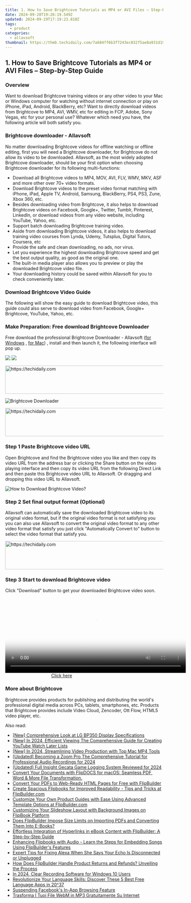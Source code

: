 ```yaml
---
title: 1. How to Save Brightcove Tutorials as MP4 or AVI Files – Step-by-Step Guide
date: 2024-09-28T19:26:19.549Z
updated: 2024-09-29T17:19:23.810Z
tags:
  - product
categories:
  - allavsoft
thumbnail: https://thmb.techidaily.com/7a684ff6b3f7243ec032f5ae8a931d190264bae1e112796613965ade353d6f1f.png
---
```


## 1. How to Save Brightcove Tutorials as MP4 or AVI Files – Step-by-Step Guide

### Overview

Want to download Brightcove training videos or any other video to your Mac or Windows computer for watching without internet connection or play on iPhone, iPad, Android, BlackBerry, etc? Want to directly download videos from Brightcove to MP4, AVI, WMV, etc for editing in FCP, Adobe, Sony Vegas, etc for your personal use? Whatever which need you have, the following article will both satisfy you.

### Brightcove downloader - Allavsoft

No matter downloading Brightcove videos for offline watching or offline editing, first you will need a Brightcove downloader, for Brightcove do not allow its video to be downloaded. Allavsoft, as the most widely adopted Brightcove downloader, should be your first option when choosing Brightcove downloader for its following multi-functions:

* Download all Brightcove videos to MP4, MOV, AVI, FLV, WMV, MKV, ASF and more other over 70+ video formats.
* Download Brightcove videos to the preset video format matching with iPhone, iPad, Apple TV, Android, Samsung, BlackBerry, PS4, PS3, Zune, Xbox 360, etc.
* Besides downloading video from Brightcove, it also helps to download Brightcove videos on Facebook, Google+, Twitter, Tumblr, Pinterest, LinkedIn, or download videos from any video website, including YouTube, Yahoo, etc.
* Support batch downloading Brightcove training video.
* Aside from downloading Brightcove videos, it also helps to download training video courses from Lynda, Udemy, Tutsplus, Digital Tutors, Coursera, etc
* Provide the safe and clean downloading, no ads, nor virus.
* Let you experience the highest downloading Brightcove speed and get the best output quality, as good as the original one.
* The built-in media player also allows you to preview or play the downloaded Brightcove video file.
* Your downloading history could be saved within Allavsoft for you to check conveniently later.

### Download Brightcove Video Guide

The following will show the easy guide to download Brightcove video, this guide could also serve to download video from Facebook, Google+ Brightcove, YouTube, Yahoo, etc.

### Make Preparation: Free download Brightcove Downloader

Free download the professional Brightcove Downloader - Allavsoft ([for Windows](https://tools.techidaily.com/allavsoft/products/) , [for Mac](https://tools.techidaily.com/allavsoft/products/)) , install and then launch it, the following interface will pop up.

[![](https://www.allavsoft.com/how-to/../images/how-to/free-download-win.jpg)](https://tools.techidaily.com/allavsoft/products/) [![](https://www.allavsoft.com/how-to/../images/how-to/free-download-mac.jpg)](https://tools.techidaily.com/allavsoft/products/)

<!-- affiliate ads begin -->
<a href="https://appsumo.8odi.net/c/5597632/2049387/7443" target="_top" id="2049387">
  <img src="//a.impactradius-go.com/display-ad/7443-2049387" border="0" alt="https://techidaily.com" width="728" height="90"/>
</a>
<img height="0" width="0" src="https://appsumo.8odi.net/i/5597632/2049387/7443" style="position:absolute;visibility:hidden;" border="0" />
<!-- affiliate ads end -->

![Brightcove Downloader](https://www.allavsoft.com/how-to/../images/allavsoft/screen-shot-600.jpg)

<!-- affiliate ads begin -->
<a href="https://appsumo.8odi.net/c/5597632/2105866/7443" target="_top" id="2105866">
  <img src="//a.impactradius-go.com/display-ad/7443-2105866" border="0" alt="https://techidaily.com" width="728" height="90"/>
</a>
<img height="0" width="0" src="https://appsumo.8odi.net/i/5597632/2105866/7443" style="position:absolute;visibility:hidden;" border="0" />
<!-- affiliate ads end -->

### Step 1 Paste Brightcove video URL

Open Brightcove and find the Brightcove video you like and then copy its video URL from the address bar or clicking the Share button on the video playing interface and then copy its video URL from the following Direct Link and then paste this Brightcove video URL to Allavsoft. Or dragging and dropping this video URL to Allavsoft.

![How to Download Brightcove Video?](https://www.allavsoft.com/how-to/../images/how-to/download-rtmp-video/download-rtmp-video.jpg)

### Step 2 Set final output format (Optional)

Allavsoft can automatically save the downloaded Brightcove video to its original video format, but if the original video format is not satisfying you you can also use Allavsoft to convert the original video format to any other video format that satisfy you just click "Automatically Convert to" button to select the video format that satisfy you.

<!-- affiliate ads begin -->
<a href="https://ephamedtechinc.pxf.io/c/5597632/2137227/26400" target="_top" id="2137227">
  <img src="//a.impactradius-go.com/display-ad/26400-2137227" border="0" alt="https://techidaily.com" width="728" height="90"/>
</a>
<img height="0" width="0" src="https://ephamedtechinc.pxf.io/i/5597632/2137227/26400" style="position:absolute;visibility:hidden;" border="0" />
<!-- affiliate ads end -->

### Step 3 Start to download Brightcove video

Click "Download" button to get your downloaded Brightcove video soon.

<!-- affiliate ads begin -->
<span id="1982499">
					<video width="576" height="240" style="cursor:pointer"
           poster="//a.impactradius-go.com/display-clicktoplayimage/1982499.png"
           onclick="if(!this.playClicked){this.play();this.setAttribute('controls',true);this.playClicked=true;}">
	   <source src="//a.impactradius-go.com/display-ad/22993-1982499">
	   <img src="//a.impactradius-go.com/display-clicktoplayimage/1982499.png" style="border: none; height: 100%; width: 100%; object-fit: contain">
	</video>
	<div style="width:360px;text-align:center"><a href="javascript:window.open(decodeURIComponent('https%3A%2F%2Fhomestyler.sjv.io%2Fc%2F5597632%2F1982499%2F22993'), '_blank');void(0);">Click here</a></div>
</span>
<img height="0" width="0" src="https://imp.pxf.io/i/5597632/1982499/22993" style="position:absolute;visibility:hidden;" border="0" />
<!-- affiliate ads end -->

### More about Brightcove

Brightcove provides products for publishing and distributing the world's professional digital media across PCs, tablets, smartphones, etc. Products that Brightcove provides include Video Cloud, Zencoder, Ott Flow, HTML5 video player, etc.

<ins class="adsbygoogle"
     style="display:block"
     data-ad-format="autorelaxed"
     data-ad-client="ca-pub-7571918770474297"
     data-ad-slot="1223367746"></ins>

<ins class="adsbygoogle"
     style="display:block"
     data-ad-client="ca-pub-7571918770474297"
     data-ad-slot="8358498916"
     data-ad-format="auto"
     data-full-width-responsive="true"></ins>

<span class="atpl-alsoreadstyle">Also read:</span>
<div><ul>
<li><a href="https://fox-info.techidaily.com/new-comprehensive-look-at-lg-bp350-display-specifications/"><u>[New] Comprehensive Look at LG BP350 Display Specifications</u></a></li>
<li><a href="https://facebook-record-videos.techidaily.com/new-in-2024-efficient-viewing-the-comprehensive-guide-for-creating-youtube-watch-later-lists/"><u>[New] In 2024, Efficient Viewing The Comprehensive Guide for Creating YouTube Watch Later Lists</u></a></li>
<li><a href="https://youtube-data.techidaily.com/n-2024-streamlining-video-production-with-top-mac-mp4-tools/"><u>[New] In 2024, Streamlining Video Production with Top Mac MP4 Tools</u></a></li>
<li><a href="https://visual-screen-recording.techidaily.com/updated-becoming-a-zoom-pro-the-comprehensive-tutorial-for-professional-audio-recordings-for-2024/"><u>[Updated] Becoming a Zoom Pro The Comprehensive Tutorial for Professional Audio Recordings for 2024</u></a></li>
<li><a href="https://video-capture.techidaily.com/updated-full-insight-gecata-game-logging-system-reviewed-for-2024/"><u>[Updated] Full Insight Gecata Game Logging System Reviewed for 2024</u></a></li>
<li><a href="https://win-guides.techidaily.com/convert-your-documents-with-flipdocs-for-macos-seamless-pdf-word-and-more-file-transformation/"><u>Convert Your Documents with FlipDOCS for macOS: Seamless PDF, Word & More File Transformation.</u></a></li>
<li><a href="https://win-guides.techidaily.com/convert-your-pdfs-to-web-ready-html-pages-for-free-with-flipbuilder/"><u>Convert Your PDFs to Web-Ready HTML Pages for Free with FlipBuilder</u></a></li>
<li><a href="https://win-guides.techidaily.com/create-spacious-flipbooks-for-improved-readability-tips-and-tricks-at-flipbuildercom/"><u>Create Spacious Flipbooks for Improved Readability - Tips and Tricks at FlipBuilder.com</u></a></li>
<li><a href="https://win-guides.techidaily.com/customize-your-own-product-guides-with-ease-using-advanced-template-options-at-flipbuildercom/"><u>Customize Your Own Product Guides with Ease Using Advanced Template Options at FlipBuilder.com</u></a></li>
<li><a href="https://win-guides.techidaily.com/customizing-your-slideshow-layout-with-background-images-on-flipbook-platform/"><u>Customizing Your Slideshow Layout with Background Images on FlipBook Platform</u></a></li>
<li><a href="https://win-guides.techidaily.com/does-flipbuilder-impose-size-limits-on-importing-pdfs-and-converting-them-into-e-books/"><u>Does FlipBuilder Impose Size Limits on Importing PDFs and Converting Them Into E-Books?</u></a></li>
<li><a href="https://win-guides.techidaily.com/effortless-integration-of-hyperlinks-in-ebook-content-with-flipbuilder-a-step-by-step-guide/"><u>Effortless Integration of Hyperlinks in eBook Content with FlipBuilder: A Step-by-Step Guide</u></a></li>
<li><a href="https://win-guides.techidaily.com/enhancing-flipbooks-with-audio-learn-the-steps-for-embedding-songs-using-flipbuilders-features/"><u>Enhancing Flipbooks with Audio - Learn the Steps for Embedding Songs Using FlipBuilder's Features</u></a></li>
<li><a href="https://technical-tips.techidaily.com/expert-tips-for-fixing-alexa-when-she-says-your-echo-is-disconnected-or-unplugged/"><u>Expert Tips for Fixing Alexa When She Says Your Echo Is Disconnected or Unplugged</u></a></li>
<li><a href="https://win-guides.techidaily.com/how-does-flipbuilder-handle-product-returns-and-refunds-unveiling-the-process/"><u>How Does FlipBuilder Handle Product Returns and Refunds? Unveiling the Process</u></a></li>
<li><a href="https://video-capture.techidaily.com/in-2024-clear-recording-software-for-windows-10-users/"><u>In 2024, Clear Recording Software for Windows 10 Users</u></a></li>
<li><a href="https://technical-tips.techidaily.com/revolutionize-your-language-skills-discover-these-5-best-free-language-apps-in-2037/"><u>Revolutionize Your Language Skills: Discover These 5 Best Free Language Apps in 20^37</u></a></li>
<li><a href="https://facebook.techidaily.com/suspending-facebooks-in-app-browsing-feature/"><u>Suspending Facebook's In-App Browsing Feature</u></a></li>
<li><a href="https://win-solutions.techidaily.com/trasforma-i-tuoi-file-webm-in-mp3-gratuitamente-su-internet/"><u>Trasforma I Tuoi File WebM in MP3 Gratuitamente Su Internet</u></a></li>
</ul></div>


